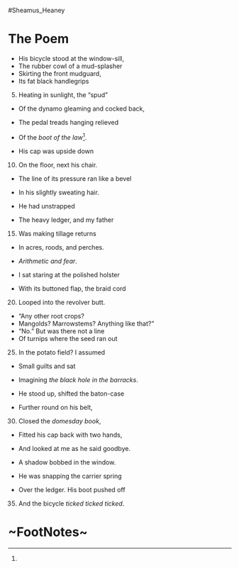 #Sheamus_Heaney 
# The Poem
 - His bicycle stood at the window-sill,  
 - The rubber cowl of a mud-splasher  
 - Skirting the front mudguard,  
 - Its fat black handlegrips

 5. Heating in sunlight, the “spud”  
 - Of the dynamo gleaming and cocked back,  
 - The pedal treads hanging relieved  
 - Of the *boot of the law*[^1].

 - His cap was upside down 
10. On the floor, next his chair.  
 - The line of its pressure ran like a bevel  
 - In his slightly sweating hair.

 - He had unstrapped  
 - The heavy ledger, and my father  
 15. Was making tillage returns  
 - In acres, roods, and perches.

 - *Arithmetic and fear*.  
 - I sat staring at the polished holster  
 - With its buttoned flap, the braid cord  
 20. Looped into the revolver butt.

 - “Any other root crops?  
 - Mangolds? Marrowstems? Anything like that?”  
 - “No.” But was there not a line  
 - Of turnips where the seed ran out

25. In the potato field? I assumed  
 - Small guilts and sat  
 - Imagining *the black hole in the barracks*.  
 - He stood up, shifted the baton-case

 - Further round on his belt,  
 30. Closed the *domesday book*,  
 - Fitted his cap back with two hands,  
 - And looked at me as he said goodbye.

 - A shadow bobbed in the window.  
 - He was snapping the carrier spring  
 - Over the ledger. His boot pushed off  
 35. And the bicycle *ticked ticked ticked*.

# ~FootNotes~
[^1]: 

